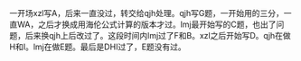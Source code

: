  一开场xzl写A，后来一直没过，转交给qjh处理。qjh写G题，一开始用的三分，一直WA，之后才换成用海伦公式计算的版本才过。lmj最开始写的C题，也出了问题，后来换qjh上后改过了。这段时间内lmj过了F和B。xzl之后开始写D。qjh在做H和I。lmj在做E题。最后是DHI过了，E题没有过。
